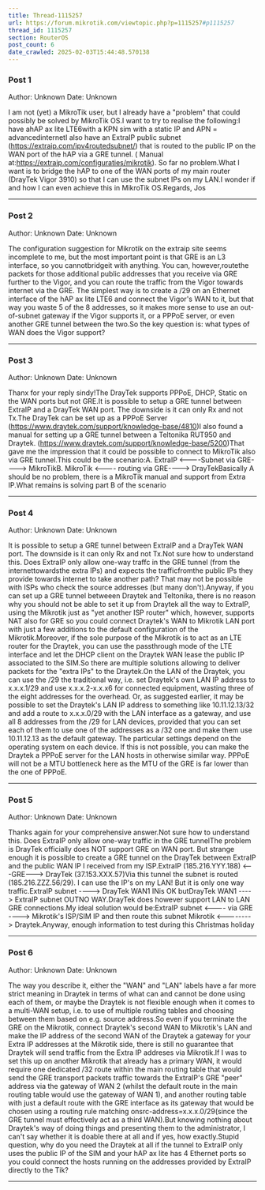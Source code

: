 ```yaml
---
title: Thread-1115257
url: https://forum.mikrotik.com/viewtopic.php?p=1115257#p1115257
thread_id: 1115257
section: RouterOS
post_count: 6
date_crawled: 2025-02-03T15:44:48.570138
---
```


### Post 1
Author: Unknown
Date: Unknown

I am not (yet) a MikroTik user, but I already have a "problem" that could possibly be solved by MikroTik OS.I want to try to realise the following:I have ahAP ax lite LTE6with a KPN sim with a static IP and APN = advancedinternetI also have an ExtraIP public subnet (https://extraip.com/ipv4routedsubnet/) that is routed to the public IP on  the WAN port of the hAP via a GRE tunnel. ( Manual at:https://extraip.com/configuraties/mikrotik). So far no problem.What I want is to bridge the hAP to one of the WAN ports of my main router (DrayTek Vigor 3910) so that I can use the subnet IPs on my LAN.I wonder if and how I can even achieve this in MikroTik OS.Regards, Jos

---
### Post 2
Author: Unknown
Date: Unknown

The configuration suggestion for Mikrotik on the extraip site seems incomplete to me, but the most important point is that GRE is an L3 interface, so you cannotbridgeit with anything. You can, however,routethe packets for those additional public addresses that you receive via GRE further to the Vigor, and you can route the traffic from the Vigor towards internet via the GRE. The simplest way is to create a /29 on an Ethernet interface of the hAP ax lite LTE6 and connect the Vigor's WAN to it, but that way you waste 5 of the 8 addresses, so it makes more sense to use an out-of-subnet gateway if the Vigor supports it, or a PPPoE server, or even another GRE tunnel between the two.So the key question is: what types of WAN does the Vigor support?

---
### Post 3
Author: Unknown
Date: Unknown

Thanx for your reply sindy!The DrayTek supports PPPoE, DHCP, Static on the WAN ports but not GRE.It is possible to setup a GRE tunnel between ExtraIP and a DrayTek WAN port. The downside is it can only Rx and not Tx.The DrayTek can be set up as a PPPoE Server (https://www.draytek.com/support/knowledge-base/4810)I also found a manual for setting up a GRE tunnel between a Teltonika RUT950 and Draytek. (https://www.draytek.com/support/knowledge-base/5200)That gave me the impression that it could be possible to connect to MikroTik also via GRE tunnel.This could be the scenario:A. ExtraIP <----Subnet via GRE----> MikroTikB. MikroTik <---- routing via GRE----> DrayTekBasically A should be no problem, there is a MikroTik manual and support from Extra IP.What remains is solving part B of the scenario

---
### Post 4
Author: Unknown
Date: Unknown

It is possible to setup a GRE tunnel between ExtraIP and a DrayTek WAN port. The downside is it can only Rx and not Tx.Not sure how to understand this. Does ExtraIP only allow one-way traffc in the GRE tunnel (from the internettowardsthe extra IPs) and expects the trafficfromthe public IPs they provide towards internet to take another path? That may not be possible with ISPs who check the source addresses (but many don't).Anyway, if you can set up a GRE tunnel betweeen Draytek and Teltonika, there is no reason why you should not be able to set it up from Draytek all the way to ExtraIP, using the Mikrotik just as "yet another ISP router" which, however, supports NAT also for GRE so you could connect Draytek's WAN to Mikrotik LAN port with just a few additions to the default configuration of the Mikrotik.Moreover, if the sole purpose of the Mikrotik is to act as an LTE router for the Draytek, you can use the passthrough mode of the LTE interface and let the DHCP client on the Draytek WAN lease the public IP associated to the SIM.So there are multiple solutions allowing to deliver packets for the "extra IPs" to the Draytek.On the LAN of the Draytek, you can use the /29 the traditional way, i.e. set Draytek's own LAN IP address to x.x.x.1/29 and use x.x.x.2-x.x.x6 for connected equipment, wasting three of the eight addresses for the overhead. Or, as suggested earlier, it may be possible to set the Draytek's LAN IP address to something like 10.11.12.13/32 and add a route to x.x.x.0/29 with the LAN interface as a gateway, and use all 8 addresses from the /29 for LAN devices, provided that you can set each of them to use one of the addresses as a /32 one and make them use 10.11.12.13 as the default gateway. The particular settings depend on the operating system on each device. If this is not possible, you can make the Draytek a PPPoE server for the LAN hosts in otherwise similar way. PPPoE will not be a MTU bottleneck here as the MTU of the GRE is far lower than the one of PPPoE.

---
### Post 5
Author: Unknown
Date: Unknown

Thanks again for your comprehensive answer.Not sure how to understand this. Does ExtraIP only allow one-way traffic in the GRE tunnelThe problem is DrayTek officially does NOT support GRE on WAN port. But strange enough it is possible to create a GRE tunnel on the DrayTek between ExtraIP and the public WAN IP I received from my ISP.ExtraIP (185.216.YYY.188) <---GRE---> DrayTek (37.153.XXX.57)Via this tunnel the subnet is routed (185.216.ZZZ.56/29). I can use the IP's on my LAN! But it is only one way traffic.ExtraIP subnet ----> DrayTek WAN1 INis OK butDrayTek WAN1 ----> ExtraIP subnet OUTNO WAY.DrayTek does however support LAN to LAN GRE connections.My ideal solution would be:ExtraIP subnet <---- via GRE ----> Mikrotik's ISP/SIM IP and then route this subnet Mikrotik <--------> Draytek.Anyway, enough information to test during this Christmas holiday

---
### Post 6
Author: Unknown
Date: Unknown

The way you describe it, either the "WAN" and "LAN" labels have a far more strict meaning in Draytek in terms of what can and cannot be done using each of them, or maybe the Draytek is not flexible enough when it comes to a multi-WAN setup, i.e. to use of multiple routing tables and choosing between them based on e.g. source address.So even if you terminate the GRE on the Mikrotik, connect Draytek's second WAN to Mikrotik's LAN and make the IP address of the second WAN of the Draytek a gateway for your Extra IP addresses at the Mikrotik side, there is still no guarantee that Draytek will send traffic from the Extra IP addreses via Mikrotik.If I was to set this up on another Mikrotik that already has a primary WAN, it would require one dedicated /32 route within the main routing table that would send the GRE transport packets traffic towards the ExtraIP's GRE "peer" address via the gateway of WAN 2 (whilst the default route in the main routing table would use the gateway of WAN 1), and another routing table with just a default route with the GRE interface as its gateway that would be chosen using a routing rule matching onsrc-address=x.x.x.0/29(since the GRE tunnel must effectively act as a third WAN).But knowing nothing about Draytek's way of doing things and presenting them to the administrator, I can't say whether it is doable there at all and if yes, how exactly.Stupid question, why do you need the Draytek at all if the tunnel to ExtraIP only uses the public IP of the SIM and your hAP ax lite has 4 Ethernet ports so you could connect the hosts running on the addresses provided by ExtraIP directly to the Tik?

---
